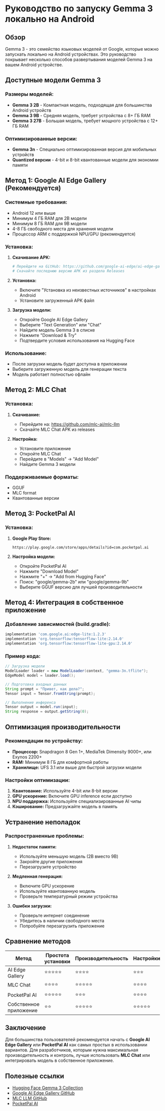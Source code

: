 # Руководство по запуску Gemma 3 локально на Android

## Обзор
Gemma 3 - это семейство языковых моделей от Google, которые можно запускать локально на Android устройствах. Это руководство покрывает несколько способов развертывания моделей Gemma 3 на вашем Android устройстве.

## Доступные модели Gemma 3

### Размеры моделей:
- **Gemma 3 2B** - Компактная модель, подходящая для большинства Android устройств
- **Gemma 3 9B** - Средняя модель, требует устройства с 8+ ГБ RAM
- **Gemma 3 27B** - Большая модель, требует мощного устройства с 12+ ГБ RAM

### Оптимизированные версии:
- **Gemma 3n** - Специально оптимизированная версия для мобильных устройств
- **Quantized версии** - 4-bit и 8-bit квантованные модели для экономии памяти

## Метод 1: Google AI Edge Gallery (Рекомендуется)

### Системные требования:
- Android 12 или выше
- Минимум 4 ГБ RAM для 2B модели
- Минимум 8 ГБ RAM для 9B модели
- 4-8 ГБ свободного места для хранения модели
- Процессор ARM с поддержкой NPU/GPU (рекомендуется)

### Установка:

1. **Скачивание APK:**
   ```bash
   # Перейдите на GitHub: https://github.com/google-ai-edge/ai-edge-gallery
   # Скачайте последнюю версию APK из раздела Releases
   ```

2. **Установка:**
   - Включите "Установка из неизвестных источников" в настройках Android
   - Установите загруженный APK файл

3. **Загрузка модели:**
   - Откройте Google AI Edge Gallery
   - Выберите "Text Generation" или "Chat"
   - Найдите модель Gemma 3 в списке
   - Нажмите "Download & Try"
   - Подтвердите условия использования на Hugging Face

### Использование:
- После загрузки модель будет доступна в приложении
- Выберите загруженную модель для генерации текста
- Модель работает полностью офлайн

## Метод 2: MLC Chat

### Установка:

1. **Скачивание:**
   - Перейдите на: https://github.com/mlc-ai/mlc-llm
   - Скачайте MLC Chat APK из releases

2. **Настройка:**
   - Установите приложение
   - Откройте MLC Chat
   - Перейдите в "Models" → "Add Model"
   - Найдите Gemma 3 модели

### Поддерживаемые форматы:
- GGUF
- MLC format
- Квантованные версии

## Метод 3: PocketPal AI

### Установка:

1. **Google Play Store:**
   ```
   https://play.google.com/store/apps/details?id=com.pocketpal.ai
   ```

2. **Настройка модели:**
   - Откройте PocketPal AI
   - Нажмите "Download Model"
   - Нажмите "+" → "Add from Hugging Face"
   - Поиск: "google/gemma-2b" или "google/gemma-9b"
   - Выберите GGUF версию для лучшей производительности

## Метод 4: Интеграция в собственное приложение

### Добавление зависимостей (build.gradle):
```groovy
implementation 'com.google.ai:edge-lite:1.2.3'
implementation 'org.tensorflow:tensorflow-lite:2.14.0'
implementation 'org.tensorflow:tensorflow-lite-gpu:2.14.0'
```

### Пример кода:
```java
// Загрузка модели
ModelLoader loader = new ModelLoader(context, "gemma-3n.tflite");
EdgeModel model = loader.load();

// Подготовка входных данных
String prompt = "Привет, как дела?";
Tensor input = Tensor.fromString(prompt);

// Выполнение инференса
Tensor output = model.run(input);
String response = output.getString(0);
```

## Оптимизация производительности

### Рекомендации по устройству:
- **Процессор:** Snapdragon 8 Gen 1+, MediaTek Dimensity 9000+, или Exynos 2200+
- **RAM:** Минимум 8 ГБ для комфортной работы
- **Хранилище:** UFS 3.1 или выше для быстрой загрузки модели

### Настройки оптимизации:
1. **Квантование:** Используйте 4-bit или 8-bit версии
2. **GPU ускорение:** Включите GPU inference если доступно
3. **NPU поддержка:** Используйте специализированные AI чипы
4. **Кэширование:** Предзагружайте модель в память

## Устранение неполадок

### Распространенные проблемы:

1. **Недостаток памяти:**
   - Используйте меньшую модель (2B вместо 9B)
   - Закройте другие приложения
   - Перезагрузите устройство

2. **Медленная генерация:**
   - Включите GPU ускорение
   - Используйте квантованную модель
   - Проверьте температурный режим устройства

3. **Ошибки загрузки:**
   - Проверьте интернет соединение
   - Убедитесь в наличии свободного места
   - Попробуйте перезагрузить приложение

## Сравнение методов

| Метод | Простота установки | Производительность | Настройки | Размер |
|-------|-------------------|-------------------|-----------|--------|
| AI Edge Gallery | ⭐⭐⭐⭐⭐ | ⭐⭐⭐⭐ | ⭐⭐⭐ | Средний |
| MLC Chat | ⭐⭐⭐⭐ | ⭐⭐⭐⭐⭐ | ⭐⭐⭐⭐ | Большой |
| PocketPal AI | ⭐⭐⭐⭐⭐ | ⭐⭐⭐ | ⭐⭐⭐⭐ | Малый |
| Собственное приложение | ⭐⭐ | ⭐⭐⭐⭐⭐ | ⭐⭐⭐⭐⭐ | Настраиваемый |

## Заключение

Для большинства пользователей рекомендуется начать с **Google AI Edge Gallery** или **PocketPal AI** как самых простых в использовании вариантов. Для разработчиков, которым нужна максимальная производительность и контроль, лучше использовать **MLC Chat** или интегрировать модель в собственное приложение.

## Полезные ссылки

- [Hugging Face Gemma 3 Collection](https://huggingface.co/collections/google/gemma-3-release-67c6c6f89c4f76621268bb6d)
- [Google AI Edge Gallery GitHub](https://github.com/google-ai-edge/ai-edge-gallery)
- [MLC LLM GitHub](https://github.com/mlc-ai/mlc-llm)
- [PocketPal AI](https://play.google.com/store/apps/details?id=com.pocketpal.ai)